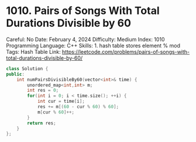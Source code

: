# 1010. Pairs of Songs With Total Durations Divisible by 60

Careful: No
Date: February 4, 2024
Difficulty: Medium
Index: 1010
Programming Language: C++
Skills: 1. hash table stores element % mod
Tags: Hash Table
Link: https://leetcode.com/problems/pairs-of-songs-with-total-durations-divisible-by-60/

```cpp
class Solution {
public:
    int numPairsDivisibleBy60(vector<int>& time) {
        unordered_map<int,int> m;
        int res = 0;
        for(int i = 0; i < time.size(); ++i) {
            int cur = time[i];
            res += m[(60 - cur % 60) % 60];
            m[cur % 60]++;
        }
        return res;
    }
};
```